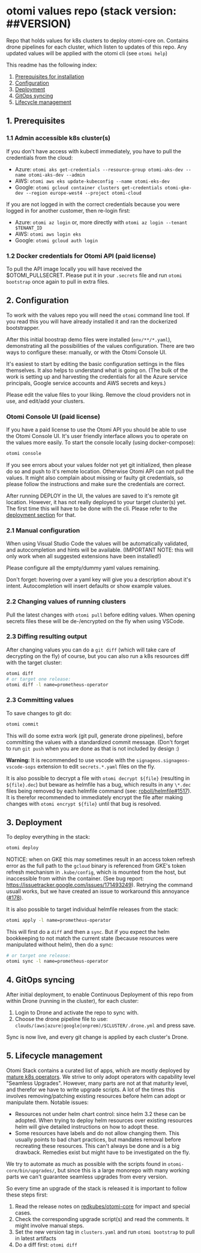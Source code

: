 # otomi values repo (stack version: ##VERSION)

Repo that holds values for k8s clusters to deploy otomi-core on.
Contains drone pipelines for each cluster, which listen to updates of this repo.
Any updated values will be applied with the otomi cli (see `otomi help`)

This readme has the following index:

1. [Prerequisites for installation](#1-prerequisites)
2. [Configuration](#2-configuration)
3. [Deployment](#3-deployment)
4. [GitOps syncing](#4-gitops-syncing)
5. [Lifecycle management](#5-lifecycle-management)

## 1. Prerequisites

### 1.1 Admin accessible k8s cluster(s)

If you don't have access with kubectl immediately, you have to pull the credentials from the cloud:

- Azure: `otomi aks get-credentials --resource-group otomi-aks-dev --name otomi-aks-dev --admin`
- AWS: `otomi aws eks update-kubeconfig --name otomi-eks-dev`
- Google: `otomi gcloud container clusters get-credentials otomi-gke-dev --region europe-west4 --project otomi-cloud`

If you are not logged in with the correct credentials because you were logged in for another customer, then re-login first:

- Azure: `otomi az login` or, more directly with `otomi az login --tenant $TENANT_ID`
- AWS: `otomi aws login eks`
- Google: `otomi gcloud auth login`

### 1.2 Docker credentials for Otomi API (paid license)

To pull the API image locally you will have received the \$OTOMI_PULLSECRET. Please put it in your `.secrets` file and run `otomi bootstrap` once again to pull in extra files.

## 2. Configuration

To work with the values repo you will need the `otomi` command line tool.
If you read this you will have already installed it and ran the dockerized bootstrapper.

After this initial boostrap demo files were installed (`env/**/*.yaml`), demonstrating all the possibilities of the values configuration.
There are two ways to configure these: manually, or with the Otomi Console UI.

It's easiest to start by editing the basic configuration settings in the files themselves. It also helps to understand what is going on. (The bulk of the work is setting up and harvesting the credentials for all the Azure service principals, Google service accounts and AWS secrets and keys.)

Please edit the value files to your liking. Remove the cloud providers not in use, and edit/add your clusters.

### Otomi Console UI (paid license)

If you have a paid license to use the Otomi API you should be able to use the Otomi Console UI. It's user friendly interface allows you to operate on the values more easily.
To start the console locally (using docker-compose):

```bash
otomi console
```

If you see errors about your values folder not yet git initialized, then please do so and push to it's remote location. Otherwise Otomi API can not pull the values.
It might also complain about missing or faulty git credentials, so please follow the instructions and make sure the credentials are correct.

After running DEPLOY in the UI, the values are saved to it's remote git location. However, it has not really deployed to your target cluster(s) yet. The first time this will have to be done with the cli. Please refer to the [deployment section](#3-deployment) for that.

### 2.1 Manual configuration

When using Visual Studio Code the values will be automatically validated, and autocompletion and hints will be available.
(IMPORTANT NOTE: this will only work when all suggested extensions have been installed!)

Please configure all the empty/dummy yaml values remaining.

Don't forget: hovering over a yaml key will give you a description about it's intent. Autocompletion will insert defaults or show example values.

### 2.2 Changing values of running clusters

Pull the latest changes with `otomi pull` before editing values. When opening secrets files these will be de-/encrypted on the fly when using VSCode.

### 2.3 Diffing resulting output

After changing values you can do a `git diff` (which will take care of decrypting on the fly) of course, but you can also run a k8s resources diff with the target cluster:

```bash
otomi diff
# or target one release:
otomi diff -l name=prometheus-operator
```

### 2.3 Committing values

To save changes to git do:

```bash
otomi commit
```

This will do some extra work (git pull, generate drone pipelines), before committing the values with a standardized commit message. (Don't forget to run `git push` when you are done as that is not included by design :)

**Warning:**
It is recommended to use vscode with the `signageos.signageos-vscode-sops` extension to edit `secrets.*.yaml` files on the fly.

It is also possible to decrypt a file with `otomi decrypt ${file}` (resulting in `${file}.dec`) but beware as helmfile has a bug, which results in any `\*.dec` files being removed by each helmfile command (see: [roboll/helmfile#1517](https://github.com/roboll/helmfile/issues/1517)). It is therefor recommended to immediately encrypt the file after making changes with `otomi encrypt ${file}` until that bug is resolved.

## 3. Deployment

To deploy everything in the stack:

```bash
otomi deploy
```

NOTICE: when on GKE this may sometimes result in an access token refresh error as the full path to the `gcloud` binary is referenced from GKE's token refresh mechanism in `.kube/config`, which is mounted from the host, but inaccessible from within the container. (See bug report: https://issuetracker.google.com/issues/171493249).
Retrying the command usuall works, but we have created an issue to workaround this annoyance ([#178](https://github.com/redkubes/otomi-core/issues/178)).

It is also possible to target individual helmfile releases from the stack:

```bash
otomi apply -l name=prometheus-operator
```

This will first do a `diff` and then a `sync`. But if you expect the helm bookkeeping to not match the current state (because resources were manipulated without helm), then do a sync:

```bash
# or target one release:
otomi sync -l name=prometheus-operator
```

## 4. GitOps syncing

After initial deployment, to enable Continuous Deployment of this repo from within Drone (running in the cluster), for each cluster:

1. Login to Drone and activate the repo to sync with.
2. Choose the drone pipeline file to use: `clouds/(aws|azure|google|onprem)/$CLUSTER/.drone.yml` and press save.

Sync is now live, and every git change is applied by each cluster's Drone.

## 5. Lifecycle management

Otomi Stack contains a curated list of apps, which are mostly deployed by [mature k8s operators](https://operatorhub.io/). We strive to only adopt operators with capability level "Seamless Upgrades". However, many parts are not at that maturity level, and therefor we have to write upgrade scripts. A lot of the times this involves removing/patching existing resources before helm can adopt or manipulate them. Notable issues:

- Resources not under helm chart control: since helm 3.2 these can be adopted. When trying to deploy helm resources over existing resources helm will give detailed instructions on how to adopt these.
- Some resources have labels and do not allow changing them. This usually points to bad chart practices, but mandates removal before recreating these resources. This can't always be done and is a big drawback. Remedies exist but might have to be investigated on the fly.

We try to automate as much as possible with the scripts found in `otomi-core/bin/upgrades/`, but since this is a large monorepo with many working parts we can't guarantee seamless upgrades from every version.

So every time an upgrade of the stack is released it is important to follow these steps first:

1. Read the release notes on [redkubes/otomi-core](https://github.com/redkubes/otomi-core) for impact and special cases.
2. Check the corresponding upgrade script(s) and read the comments. It might involve manual steps.
3. Set the new version tag in `clusters.yaml` and run `otomi bootstrap` to pull in latest artifacts
4. Do a diff first: `otomi diff`
